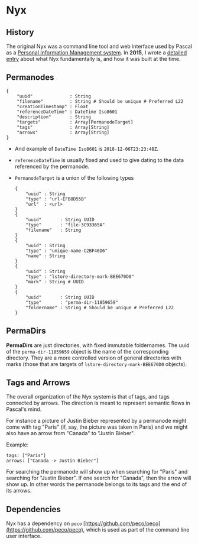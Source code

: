 # Nyx

## History

The original Nyx was a command line tool and web interface used by Pascal as a [Personal Information Management system](https://en.wikipedia.org/wiki/Personal_information_management). In **2015**, I wrote a [detailed entry](http://weblog.alseyn.net/index.php?uuid=40bd59d4-48de-454a-9a50-2c2a1c919e32) about what Nyx fundamentally is, and how it was built at the time.

## Permanodes


```
{
    "uuid"              : String
    "filename"          : String # Should be unique # Preferred L22
    "creationTimestamp" : Float
    "referenceDateTime" : DateTime Iso8601
    "description"       : String
    "targets"           : Array[PermanodeTarget]
    "tags"              : Array[String]
    "arrows"            : Array[String]
}
```

- And example of `DateTime Iso8601` is `2018-12-06T23:23:48Z`. 

- `referenceDateTime` is usually fixed and used to give dating to the data referenced by the permanode.

- `PermanodeTarget` is a union of the following types

    ```
    {
        "uuid" : String
        "type" : "url-EFB8D55B"
        "url"  : <url>
    }
    {
        "uuid"       : String UUID
        "type"       : "file-3C93365A"
        "filename"   : String
    }
    {
        "uuid" : String
        "type" : "unique-name-C2BF46D6"
        "name" : String
    }
    {
        "uuid" : String
        "type" : "lstore-directory-mark-BEE670D0"
        "mark" : String # UUID
    }
    {
        "uuid"       : String UUID
        "type"       : "perma-dir-11859659"
        "foldername" : String # Should be unique # Preferred L22
    }
    ```

## PermaDirs

**PermaDirs** are just directories, with fixed immutable foldernames. The uuid of the `perma-dir-11859659` object is the name of the corresponding directory. They are a more controlled version of general directories with marks (those that are targets of `lstore-directory-mark-BEE670D0` objects).

## Tags and Arrows

The overall organization of the Nyx system is that of tags, and tags connected by arrows. The direction is meant to represent semantic flows in Pascal's mind.

For instance a picture of Justin Bieber represented by a permanode might come with tag "Paris" (if, say, the picture was taken in Paris) and we might also have an arrow from "Canada" to "Justin Bieber".

Example: 

```
tags: ["Paris"]
arrows: ["Canada -> Justin Bieber"]
```

For searching the permanode will show up when searching for "Paris" and searching for "Justin Bieber". If one search for "Canada", then the arrow will show up. In other words the permanode belongs to its tags and the end of its arrows.

## Dependencies

Nyx has a dependency on `peco` [https://github.com/peco/peco](https://github.com/peco/peco), which is used as part of the command line user interface.


